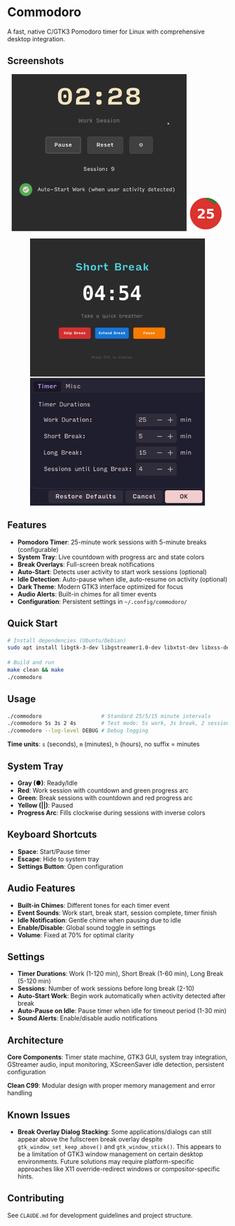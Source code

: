 # Commodoro

A fast, native C/GTK3 Pomodoro timer for Linux with comprehensive desktop integration.

## Screenshots

<p align="center">
  <img src="doc/commodoro_main.png" width="400" alt="Commodoro Main Window">
  <img src="doc/commodoro_tray_icon.png" width="80" alt="System Tray Integration">
</p>
<p align="center">
  <img src="doc/commodoro_break.png" width="400" alt="Break Overlay">
  <img src="doc/commodoro_config.png" width="400" alt="Settings Dialog">
</p>

## Features

- **Pomodoro Timer**: 25-minute work sessions with 5-minute breaks (configurable)
- **System Tray**: Live countdown with progress arc and state colors
- **Break Overlays**: Full-screen break notifications 
- **Auto-Start**: Detects user activity to start work sessions (optional)
- **Idle Detection**: Auto-pause when idle, auto-resume on activity (optional)
- **Dark Theme**: Modern GTK3 interface optimized for focus
- **Audio Alerts**: Built-in chimes for all timer events
- **Configuration**: Persistent settings in `~/.config/commodoro/`

## Quick Start

```bash
# Install dependencies (Ubuntu/Debian)
sudo apt install libgtk-3-dev libgstreamer1.0-dev libxtst-dev libxss-dev

# Build and run
make clean && make
./commodoro
```

## Usage

```bash
./commodoro                   # Standard 25/5/15 minute intervals
./commodoro 5s 3s 2 4s        # Test mode: 5s work, 3s break, 2 sessions, 4s long break
./commodoro --log-level DEBUG # Debug logging
```

**Time units**: `s` (seconds), `m` (minutes), `h` (hours), no suffix = minutes

## System Tray

- **Gray (●)**: Ready/Idle
- **Red**: Work session with countdown and green progress arc
- **Green**: Break sessions with countdown and red progress arc
- **Yellow (||)**: Paused
- **Progress Arc**: Fills clockwise during sessions with inverse colors

## Keyboard Shortcuts

- **Space**: Start/Pause timer
- **Escape**: Hide to system tray
- **Settings Button**: Open configuration

## Audio Features

- **Built-in Chimes**: Different tones for each timer event
- **Event Sounds**: Work start, break start, session complete, timer finish
- **Idle Notification**: Gentle chime when pausing due to idle
- **Enable/Disable**: Global sound toggle in settings
- **Volume**: Fixed at 70% for optimal clarity

## Settings

- **Timer Durations**: Work (1-120 min), Short Break (1-60 min), Long Break (5-120 min)
- **Sessions**: Number of work sessions before long break (2-10)
- **Auto-Start Work**: Begin work automatically when activity detected after break
- **Auto-Pause on Idle**: Pause timer when idle for timeout period (1-30 min)
- **Sound Alerts**: Enable/disable audio notifications

## Architecture

**Core Components**: Timer state machine, GTK3 GUI, system tray integration, GStreamer audio, input monitoring, XScreenSaver idle detection, persistent configuration

**Clean C99**: Modular design with proper memory management and error handling

## Known Issues

- **Break Overlay Dialog Stacking**: Some applications/dialogs can still appear above the fullscreen break overlay despite `gtk_window_set_keep_above()` and `gtk_window_stick()`. This appears to be a limitation of GTK3 window management on certain desktop environments. Future solutions may require platform-specific approaches like X11 override-redirect windows or compositor-specific hints.

## Contributing

See `CLAUDE.md` for development guidelines and project structure.
